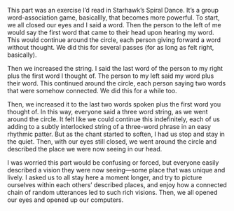 This part was an exercise I&rsquo;d read in Starhawk&rsquo;s Spiral Dance. It&rsquo;s a group word-association game, basicallly, that becomes more powerful. To start, we all closed our eyes and I said a word. Then the person to the left of me would say the first word that came to their head upon hearing my word. This would continue around the circle, each person giving forward a word without thought. We did this for several passes (for as long as felt right, basically).

Then we increased the string. I said the last word of the person to my right plus the first word I thought of. The person to my left said my word plus their word. This continued around the circle, each person saying two words that were somehow connected. We did this for a while too.

Then, we increased it to the last two words spoken plus the first word you thought of. In this way, everyone said a three word string, as we went around the circle. It felt like we could continue this indefinitely, each of us adding to a subtly interlocked string of a three-word phrase in an easy rhythmic patter. But as the chant started to soften, I had us stop and stay in the quiet. Then, with our eyes still closed, we went around the circle and described the place we were now seeing in our head.

I was worried this part would be confusing or forced, but everyone easily described a vision they were now seeing&mdash;some place that was unique and lively. I asked us to all stay here a moment longer, and try to picture ourselves within each others&rsquo; described places, and enjoy how a connected chain of random utterances led to such rich visions. Then, we all opened our eyes and opened up our computers.
